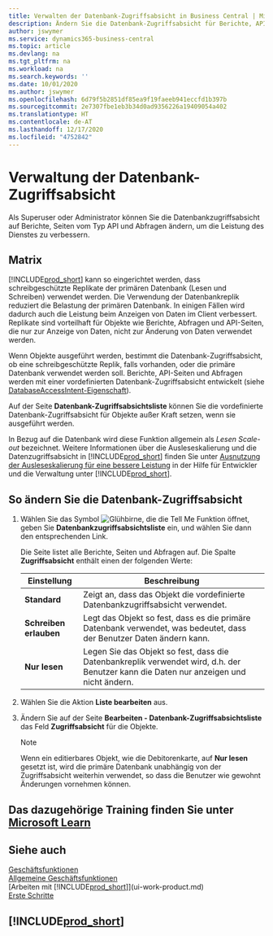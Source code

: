 ```yaml
---
title: Verwalten der Datenbank-Zugriffsabsicht in Business Central | Microsoft Docs
description: Ändern Sie die Datenbank-Zugriffsabsicht für Berichte, API-Seiten und Abfragen.
author: jswymer
ms.service: dynamics365-business-central
ms.topic: article
ms.devlang: na
ms.tgt_pltfrm: na
ms.workload: na
ms.search.keywords: ''
ms.date: 10/01/2020
ms.author: jswymer
ms.openlocfilehash: 6d79f5b2851df85ea9f19faeeb941eccfd1b397b
ms.sourcegitcommit: 2e7307fbe1eb3b34d0ad9356226a19409054a402
ms.translationtype: HT
ms.contentlocale: de-AT
ms.lasthandoff: 12/17/2020
ms.locfileid: "4752842"
---
```

# <a name="managing-database-access-intent"></a>Verwaltung der Datenbank-Zugriffsabsicht 

Als Superuser oder Administrator können Sie die Datenbankzugriffsabsicht auf Berichte, Seiten vom Typ API und Abfragen ändern, um die Leistung des Dienstes zu verbessern.

## <a name="overview"></a>Matrix

[!INCLUDE[prod_short](includes/prod_short.md)] kann so eingerichtet werden, dass schreibgeschützte Replikate der primären Datenbank (Lesen und Schreiben) verwendet werden. Die Verwendung der Datenbankreplik reduziert die Belastung der primären Datenbank. In einigen Fällen wird dadurch auch die Leistung beim Anzeigen von Daten im Client verbessert. Replikate sind vorteilhaft für Objekte wie Berichte, Abfragen und API-Seiten, die nur zur Anzeige von Daten, nicht zur Änderung von Daten verwendet werden.

Wenn Objekte ausgeführt werden, bestimmt die Datenbank-Zugriffsabsicht, ob eine schreibgeschützte Replik, falls vorhanden, oder die primäre Datenbank verwendet werden soll. Berichte, API-Seiten und Abfragen werden mit einer vordefinierten Datenbank-Zugriffsabsicht entwickelt (siehe [DatabaseAccessIntent-Eigenschaft](/dynamics365/business-central/dev-itpro/developer/properties/devenv-dataaccessintent-property)).

Auf der Seite **Datenbank-Zugriffsabsichtsliste** können Sie die vordefinierte Datenbank-Zugriffsabsicht für Objekte außer Kraft setzen, wenn sie ausgeführt werden.

In Bezug auf die Datenbank wird diese Funktion allgemein als *Lesen Scale-out* bezeichnet. Weitere Informationen über die Ausleseskalierung und die Datenzugriffsabsicht in [!INCLUDE[prod_short](includes/prod_short.md)] finden Sie unter [Ausnutzung der Ausleseskalierung für eine bessere Leistung](/dynamics365/business-central/dev-itpro/administration/database-read-scale-out-overview) in der Hilfe für Entwickler und die Verwaltung unter [!INCLUDE[prod_short](includes/prod_short.md)].

## <a name="to-change-the-database-access-intent"></a>So ändern Sie die Datenbank-Zugriffsabsicht

1. Wählen Sie das Symbol ![Glühbirne, die die Tell Me Funktion öffnet](media/ui-search/search_small.png "Tell Me-Funktion"), geben Sie **Datenbankzugriffsabsichtsliste** ein, und wählen Sie dann den entsprechenden Link.

    Die Seite listet alle Berichte, Seiten und Abfragen auf. Die Spalte **Zugriffsabsicht** enthält einen der folgenden Werte:

    |**Einstellung**|**Beschreibung**|  
    |------------|-------------|  
    |**Standard**|Zeigt an, dass das Objekt die vordefinierte Datenbankzugriffsabsicht verwendet.|
    |**Schreiben erlauben**|Legt das Objekt so fest, dass es die primäre Datenbank verwendet, was bedeutet, dass der Benutzer Daten ändern kann.|
    |**Nur lesen**|Legen Sie das Objekt so fest, dass die Datenbankreplik verwendet wird, d.h. der Benutzer kann die Daten nur anzeigen und nicht ändern.|

2. Wählen Sie die Aktion **Liste bearbeiten** aus.

3. Ändern Sie auf der Seite **Bearbeiten - Datenbank-Zugriffsabsichtsliste** das Feld **Zugriffsabsicht** für die Objekte.

    > [!NOTE]
    > Wenn ein editierbares Objekt, wie die Debitorenkarte, auf **Nur lesen** gesetzt ist, wird die primäre Datenbank unabhängig von der Zugriffsabsicht weiterhin verwendet, so dass die Benutzer wie gewohnt Änderungen vornehmen können.

## <a name="see-related-training-at-microsoft-learn"></a>Das dazugehörige Training finden Sie unter [Microsoft Learn](/learn/paths/deploy-configure-dynamics-365-business-central/)

## <a name="see-also"></a>Siehe auch
[Geschäftsfunktionen](across-business-functionality.md)  
[Allgemeine Geschäftsfunktionen](ui-across-business-areas.md)  
[Arbeiten mit [!INCLUDE[prod_short](includes/prod_short.md)]](ui-work-product.md)  
[Erste Schritte](product-get-started.md)    

## [!INCLUDE[prod_short](includes/free_trial_md.md)]  

